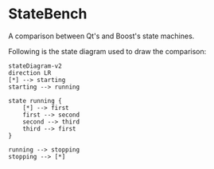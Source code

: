 # StateBench
A comparison between Qt's and Boost's state machines.

Following is the state diagram used to draw the comparison:
```mermaid
stateDiagram-v2
direction LR
[*] --> starting
starting --> running

state running {
    [*] --> first
    first --> second
    second --> third
    third --> first
}

running --> stopping
stopping --> [*]
```
